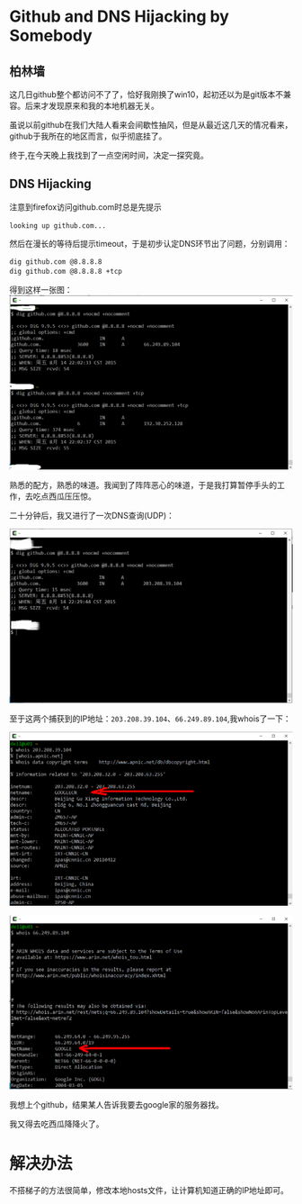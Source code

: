 # Github and DNS Hijacking by Somebody

## 柏林墙

这几日github整个都访问不了了，恰好我刚换了win10，起初还以为是git版本不兼容。后来才发现原来和我的本地机器无关。

虽说以前github在我们大陆人看来会间歇性抽风，但是从最近这几天的情况看来，github于我所在的地区而言，似乎彻底挂了。

终于,在今天晚上我找到了一点空闲时间，决定一探究竟。

## DNS Hijacking 

注意到firefox访问github.com时总是先提示

`looking up github.com...`

然后在漫长的等待后提示timeout，于是初步认定DNS环节出了问题，分别调用：

```bash
dig github.com @8.8.8.8 
dig github.com @8.8.8.8 +tcp
```
得到这样一张图：
![github的DNS查询结果](https://github.com/newbienewbie/notes/raw/master/Pene/Misc/img/github_dig_github1.png)

熟悉的配方，熟悉的味道。我闻到了阵阵恶心的味道，于是我打算暂停手头的工作，去吃点西瓜压压惊。

二十分钟后，我又进行了一次DNS查询(UDP)：

![第二次通过UDP协议查询github的IP地址](https://github.com/newbienewbie/notes/raw/master/Pene/Misc/img/github_dig_github2.png)

至于这两个捕获到的IP地址：`203.208.39.104`、`66.249.89.104`,我whois了一下：

![203.208.39.104](https://github.com/newbienewbie/notes/raw/master/Pene/Misc/img/github_whois_203.208.39.104.png)

![66.249.89.104.png](https://github.com/newbienewbie/notes/raw/master/Pene/Misc/img/github_whois_66.249.89.104.png)

我想上个github，结果某人告诉我要去google家的服务器找。

我又得去吃西瓜降降火了。

# 解决办法

不搭梯子的方法很简单，修改本地hosts文件，让计算机知道正确的IP地址即可。





